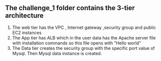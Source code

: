 ## The challenge_1 folder contains the 3-tier architecture ##
1. The web tier has the VPC , Internet gateway ,security group and public EC2 instances
2. The App tier has ALB which in the user data has the Apache server file with installation commands so this file opens with "Hello world"
3. The Data tier creates the security group with the specific port value of Mysql. Then Mysql data instance is created.